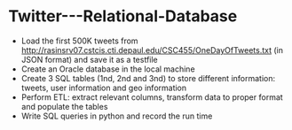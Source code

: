 # Twitter---Relational-Database
- Load the first 500K tweets from http://rasinsrv07.cstcis.cti.depaul.edu/CSC455/OneDayOfTweets.txt (in JSON format) and save it as a testfile
- Create an Oracle database in the local machine
- Create 3 SQL tables (1nd, 2nd and 3nd) to store different information: tweets, user information and geo information
- Perform ETL: extract relevant columns, transform data to proper format and populate the tables
- Write SQL queries in python and record the run time
